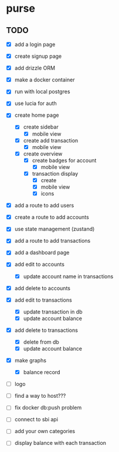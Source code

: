 # purse

## TODO

- [x] add a login page
- [x] create signup page
- [x] add drizzle ORM
- [x] make a docker container
- [x] run with local postgres
- [x] use lucia for auth
- [x] create home page
  - [x] create sidebar
    - [x] mobile view
  - [x] create add transaction
    - [x] mobile view
  - [x] create overview
    - [x] create badges for account
      - [x] mobile view
    - [x] transaction display
      - [x] create
      - [x] mobile view
      - [x] icons
- [x] add a route to add users
- [x] create a route to add accounts
- [x] use state management (zustand)
- [x] add a route to add transactions
- [x] add a dashboard page
- [x] add edit to accounts
  - [x] update account name in transactions
- [x] add delete to accounts
- [x] add edit to transactions
  - [x] update transaction in db
  - [x] update account balance
- [x] add delete to transactions
  - [x] delete from db
  - [x] update account balance
- [x] make graphs
  - [x] balance record
- [ ] logo
- [ ] find a way to host???

- [ ] fix docker db:push problem
- [ ] connect to sbi api
- [ ] add your own categories
- [ ] display balance with each transaction
